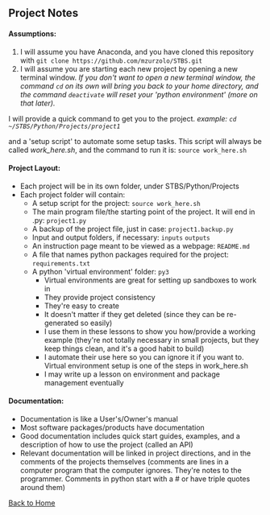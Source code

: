 ## Project Notes

#### Assumptions:
1. I will assume you have Anaconda, and you have cloned this repository with `git clone https://github.com/mzurzolo/STBS.git`
2. I will assume you are starting each new project by opening a new terminal window. _If you don't want to open a new terminal window, the command `cd` on its own will bring you back to your home directory, and the command `deactivate` will reset your 'python environment' (more on that later)._

  I will provide a quick command to get you to the project. _example: `cd ~/STBS/Python/Projects/project1`_

  and a 'setup script' to automate some setup tasks. This script will always be called *work_here.sh*, and the command to run it is: `source work_here.sh`

#### Project Layout:
* Each project will be in its own folder, under STBS/Python/Projects
* Each project folder will contain:
  * A setup script for the project: `source work_here.sh`
  * The main program file/the starting point of the project. It will end in .py: `project1.py`
  * A backup of the project file, just in case: `project1.backup.py`
  * Input and output folders, if necessary: `inputs`  `outputs`
  * An instruction page meant to be viewed as a webpage: `README.md`
  * A file that names python packages required for the project: `requirements.txt`
  * A python 'virtual environment' folder: `py3`
    * Virtual environments are great for setting up sandboxes to work in
    * They provide project consistency
    * They're easy to create
    * It doesn't matter if they get deleted (since they can be re-generated so easily)
    * I use them in these lessons to show you how/provide a working example (they're not totally necessary in small projects, but they keep things clean, and it's a good habit to build)
    * I automate their use here so you can ignore it if you want to. Virtual environment setup is one of the steps in work_here.sh
    * I may write up a lesson on environment and package management eventually

#### Documentation:
* Documentation is like a User's/Owner's manual
* Most software packages/products have documentation
* Good documentation includes quick start guides, examples, and a description of how to use the project (called an API)
* Relevant documentation will be linked in project directions, and in the comments of the projects themselves (comments are lines in a computer program that the computer ignores. They're notes to the programmer. Comments in python start with a # or have triple quotes around them)

[Back to Home](../../README.md)
